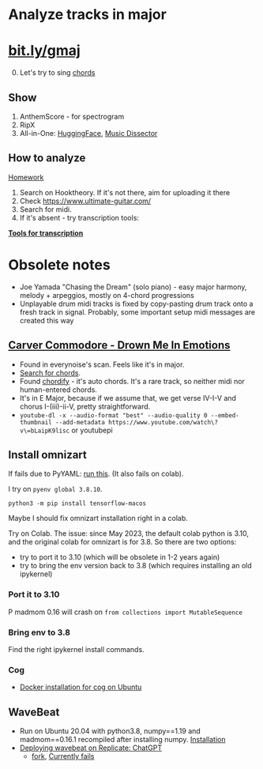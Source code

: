 # Analyze tracks in major

# [bit.ly/gmaj](https://bit.ly/gmaj)

0. Let's try to sing [chords](https://book-one.hooktheory.com/section/chords)

## Show

1. AnthemScore - for spectrogram
2. RipX
3. All-in-One: [HuggingFace](https://huggingface.co/spaces/vpavlenko/all-in-one), [Music Dissector](https://music-dissector.vercel.app/)

## How to analyze

[Homework](https://github.com/vpavlenko/study-music/blob/main/talks/f0/01_major.md#homework)

1. Search on Hooktheory. If it's not there, aim for uploading it there
2. Check https://www.ultimate-guitar.com/
3. Search for midi.
4. If it's absent - try transcription tools:

[**Tools for transcription**](../../parts/transcription.md) 

# Obsolete notes

- Joe Yamada "Chasing the Dream" (solo piano) - easy major harmony, melody + arpeggios, mostly on 4-chord progressions
- Unplayable drum midi tracks is fixed by copy-pasting drum track onto a fresh track in signal. Probably, some important setup midi messages are created this way

## [Carver Commodore - Drown Me In Emotions](https://www.youtube.com/watch?v=bLaipK9lisc)

- Found in everynoise's scan. Feels like it's in major.
- [Search for chords](https://www.google.com/search?q=Carver+Commodore+-+Drown+Me+In+Emotions+chords). 
- Found [chordify](https://chordify.net/chords/carver-commodore-drown-me-in-emotions-official-music-video-carver-commodore) - it's auto chords. It's a rare track, so neither midi nor human-entered chords.
- It's in E Major, because if we assume that, we get verse IV-I-V and chorus I-(iii)-ii-V, pretty straightforward.
- `youtube-dl -x --audio-format "best" --audio-quality 0 --embed-thumbnail --add-metadata https://www.youtube.com/watch\?v\=bLaipK9lisc` or youtubepi



## Install omnizart

If fails due to PyYAML: [run this](https://github.com/yaml/pyyaml/issues/601#issuecomment-1693730229). (It also fails on colab).

I try on `pyenv global 3.8.10`.

`python3 -m pip install tensorflow-macos`

Maybe I should fix omnizart installation right in a colab.

Try on Colab. The issue: since May 2023, the default colab python is 3.10, and the original colab for omnizart is for 3.8. So there are two options:
- try to port it to 3.10 (which will be obsolete in 1-2 years again)
- try to bring the env version back to 3.8 (which requires installing an old ipykernel)

### Port it to 3.10

P
madmom 0.16 will crash on `from collections import MutableSequence`

### Bring env to 3.8

Find the right ipykernel install commands.

### Cog

- [Docker installation for cog on Ubuntu](https://docs.docker.com/engine/install/ubuntu/)

## WaveBeat
   - Run on Ubuntu 20.04 with python3.8, numpy==1.19 and madmom==0.16.1 recompiled after installing numpy. [Installation](https://gist.github.com/vpavlenko/6d88bd19b4017c0bf63d70ca5a9738e7)
   - [Deploying wavebeat on Replicate: ChatGPT](https://chat.openai.com/share/de2f0f76-a6a0-4029-896e-16a37706f7ea)
      - [fork](https://github.com/vpavlenko/wavebeat), [Currently fails](https://gist.github.com/vpavlenko/6c4982ea9920ad0c46aa035b84afa300)


